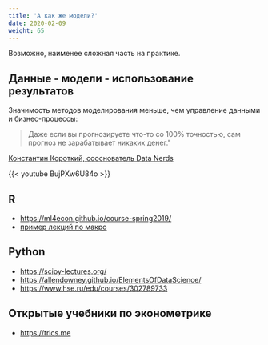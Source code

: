 ```yaml
---
title: 'A как же модели?'
date: 2020-02-09
weight: 65
---
```


Возможно, наименее сложная часть на практике. 

<!--more-->

<!-- Опускаем шутки про логистическую регрессию -->

## Данные - модели - использование результатов

Значимость методов моделирования меньше, чем управление данными и бизнес-процессы:

> Даже если вы прогнозируете что-то со 100% точностью, сам прогноз не зарабатывает никаких денег."

[Константин Короткий, сооснователь Data Nerds](https://youtu.be/BujPXw6U84o?t=2819)

{{< youtube BujPXw6U84o >}}

## R

- <https://ml4econ.github.io/course-spring2019/>
- [пример лекций по макро](https://hisamsabouni.github.io/macroLectures/)

## Python

- <https://scipy-lectures.org/>
- <https://allendowney.github.io/ElementsOfDataScience/>
- <https://www.hse.ru/edu/courses/302789733>

## Открытые учебники по эконометрике

- <https://trics.me>









